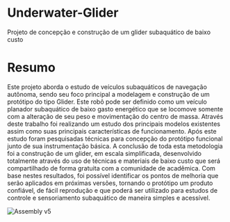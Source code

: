 # Underwater-Glider
Projeto de concepção e construção de um glider subaquático de baixo custo


# Resumo

Este projeto aborda o estudo de veículos subaquáticos de navegação autônoma, sendo seu foco principal a modelagem e construção de um protótipo do tipo Glider. Este robô pode ser definido como um veículo planador subaquático de baixo gasto energético que se locomove somente com a alteração de  seu peso e movimentação do centro de massa. Através deste trabalho foi realizando um estudo dos principais modelos existentes assim como suas principais características de funcionamento. Após este estudo foram pesquisadas técnicas para concepção do protótipo funcional junto de sua instrumentação básica. A conclusão de toda esta metodologia foi a construção de um glider, em escala simplificada, desenvolvido totalmente através do uso de técnicas e materiais de baixo custo que será compartilhado de forma gratuita com a comunidade de acadêmica. Com base nestes resultados, foi possível identificar os pontos de melhoria que serão aplicados em próximas versões, tornando o protótipo um produto confiável, de fácil reprodução e que poderá ser utilizado para estudos de controle e sensoriamento subaquático de maneira simples e acessível. 

![Assembly v5](https://user-images.githubusercontent.com/13524043/56086853-91913100-5e35-11e9-93f7-2da38808f061.png)
